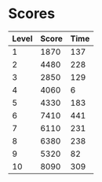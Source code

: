 # Scores
| Level | Score | Time |
|-------|-------|------|
|1|1870|137|
|2|4480|228|
|3|2850|129|
|4|4060|6|
|5|4330|183|
|6|7410|441|
|7|6110|231|
|8|6380|238|
|9|5320|82|
|10|8090|309|
